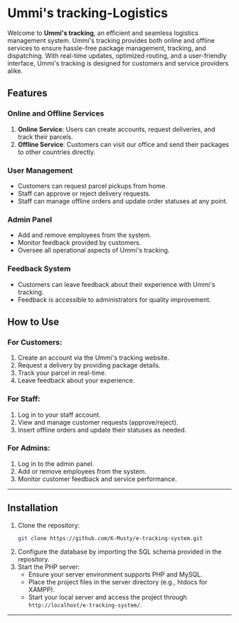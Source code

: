# Ummi's tracking-Logistics

Welcome to **Ummi's tracking**, an efficient and seamless logistics management system. Ummi's tracking provides both online and offline services to ensure hassle-free package management, tracking, and dispatching. With real-time updates, optimized routing, and a user-friendly interface, Ummi's tracking is designed for customers and service providers alike.


## Features

### **Online and Offline Services**
1. **Online Service**: Users can create accounts, request deliveries, and track their parcels.
2. **Offline Service**: Customers can visit our office and send their packages to other countries directly.

### **User Management**
- Customers can request parcel pickups from home.
- Staff can approve or reject delivery requests.
- Staff can manage offline orders and update order statuses at any point.

### **Admin Panel**
- Add and remove employees from the system.
- Monitor feedback provided by customers.
- Oversee all operational aspects of Ummi's tracking.

### **Feedback System**
- Customers can leave feedback about their experience with Ummi's tracking.
- Feedback is accessible to administrators for quality improvement.


## How to Use

### **For Customers:**
1. Create an account via the Ummi's tracking website.
2. Request a delivery by providing package details.
3. Track your parcel in real-time.
4. Leave feedback about your experience.

### **For Staff:**
1. Log in to your staff account.
2. View and manage customer requests (approve/reject).
3. Insert offline orders and update their statuses as needed.

### **For Admins:**
1. Log in to the admin panel.
2. Add or remove employees from the system.
3. Monitor customer feedback and service performance.

---

## Installation

1. Clone the repository:
   ```bash
   git clone https://github.com/K-Musty/e-tracking-system.git
   ```
2. Configure the database by importing the SQL schema provided in the repository.
3. Start the PHP server:
   - Ensure your server environment supports PHP and MySQL.
   - Place the project files in the server directory (e.g., htdocs for XAMPP).
   - Start your local server and access the project through `http://localhost/e-tracking-system/`.

---
